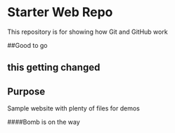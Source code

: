# Starter Web Repo

This repository is for showing how Git and GitHub work

##Good to go

## this getting changed

## Purpose

Sample website with plenty of files for demos

####Bomb is on the way